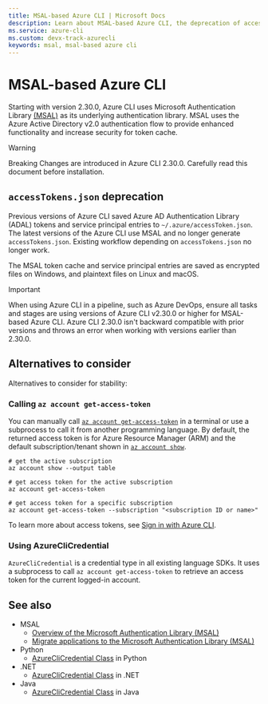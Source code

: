 ```yaml
---
title: MSAL-based Azure CLI | Microsoft Docs
description: Learn about MSAL-based Azure CLI, the deprecation of accessTokens.json, and how to securely authenticate using MSAL and AzureCliCredential.
ms.service: azure-cli
ms.custom: devx-track-azurecli
keywords: msal, msal-based azure cli
---
```


# MSAL-based Azure CLI

Starting with version 2.30.0, Azure CLI uses Microsoft Authentication Library [(MSAL)][09] as its
underlying authentication library. MSAL uses the Azure Active Directory v2.0 authentication flow to
provide enhanced functionality and increase security for token cache.

> [!WARNING]
> Breaking Changes are introduced in Azure CLI 2.30.0. Carefully read this document before
> installation.

## `accessTokens.json` deprecation

Previous versions of Azure CLI saved Azure AD Authentication Library (ADAL) tokens and service
principal entries to `~/.azure/accessToken.json`. The latest versions of the Azure CLI use MSAL and
no longer generate `accessTokens.json`. Existing workflow depending on `accessTokens.json` no longer
work.

The MSAL token cache and service principal entries are saved as encrypted files on Windows, and
plaintext files on Linux and macOS.

> [!IMPORTANT]
> When using Azure CLI in a pipeline, such as Azure DevOps, ensure all tasks and stages are using
> versions of Azure CLI v2.30.0 or higher for MSAL-based Azure CLI. Azure CLI 2.30.0 isn't backward
> compatible with prior versions and throws an error when working with versions earlier than 2.30.0.

## Alternatives to consider

Alternatives to consider for stability:

### Calling `az account get-access-token`

You can manually call [`az account get-access-token`][04] in a terminal or use a subprocess to call
it from another programming language. By default, the returned access token is for Azure Resource
Manager (ARM) and the default subscription/tenant shown in [`az account show`][05].

```azurecli
# get the active subscription
az account show --output table

# get access token for the active subscription
az account get-access-token

# get access token for a specific subscription
az account get-access-token --subscription "<subscription ID or name>"
```

To learn more about access tokens, see [Sign in with Azure CLI][01].

### Using AzureCliCredential

`AzureCliCredential` is a credential type in all existing language SDKs. It uses a subprocess to
call `az account get-access-token` to retrieve an access token for the current logged-in account.

## See also

- MSAL
  - [Overview of the Microsoft Authentication Library (MSAL)][03]
  - [Migrate applications to the Microsoft Authentication Library (MSAL)][02]
- Python
  - [AzureCliCredential Class][08] in Python
- .NET
  - [AzureCliCredential Class][06] in .NET
- Java
  - [AzureCliCredential Class][07] in Java

<!-- link references -->

[01]: ./authenticate-azure-cli-interactively.md#refresh-tokens
[02]: /azure/active-directory/develop/msal-migration
[03]: /azure/active-directory/develop/msal-overview
[04]: /cli/azure/account#az_account_get_access_token
[05]: /cli/azure/account#az_account_show
[06]: /dotnet/api/azure.identity.azureclicredential
[07]: /java/api/com.azure.identity.azureclicredential
[08]: /python/api/azure-identity/azure.identity.azureclicredential
[09]: https://github.com/AzureAD/microsoft-authentication-library-for-python
